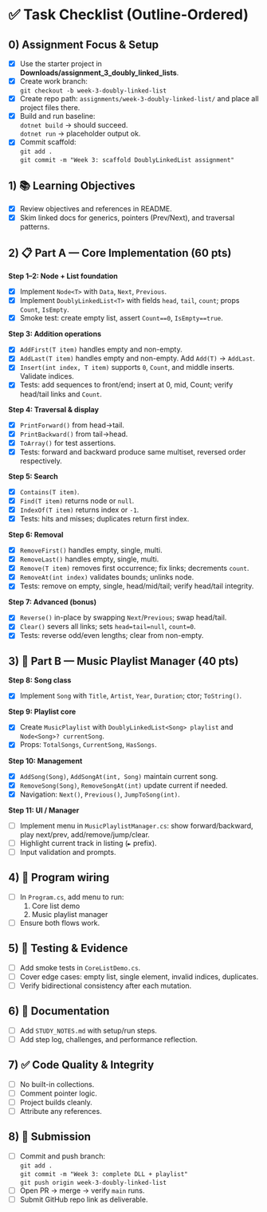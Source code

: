 # ✅ Task Checklist (Outline-Ordered)

## 0) Assignment Focus & Setup
- [x] Use the starter project in **Downloads/assignment_3_doubly_linked_lists**.
- [x] Create work branch:  
  `git checkout -b week-3-doubly-linked-list`
- [x] Create repo path: `assignments/week-3-doubly-linked-list/` and place all project files there.
- [x] Build and run baseline:  
  `dotnet build` → should succeed.  
  `dotnet run` → placeholder output ok.
- [x] Commit scaffold:  
  `git add .`  
  `git commit -m "Week 3: scaffold DoublyLinkedList assignment"`

## 1) 📚 Learning Objectives
- [x] Review objectives and references in README.
- [x] Skim linked docs for generics, pointers (Prev/Next), and traversal patterns.

## 2) 📋 Part A — Core Implementation (60 pts)

**Step 1–2: Node + List foundation**
- [x] Implement `Node<T>` with `Data`, `Next`, `Previous`.
- [x] Implement `DoublyLinkedList<T>` with fields `head`, `tail`, `count`; props `Count`, `IsEmpty`.
- [x] Smoke test: create empty list, assert `Count==0`, `IsEmpty==true`.

**Step 3: Addition operations**
- [x] `AddFirst(T item)` handles empty and non-empty.
- [x] `AddLast(T item)` handles empty and non-empty. Add `Add(T)` → `AddLast`.
- [x] `Insert(int index, T item)` supports `0`, `Count`, and middle inserts. Validate indices.
- [x] Tests: add sequences to front/end; insert at 0, mid, Count; verify head/tail links and `Count`.

**Step 4: Traversal & display**
- [x] `PrintForward()` from head→tail.
- [x] `PrintBackward()` from tail→head.
- [x] `ToArray()` for test assertions.
- [x] Tests: forward and backward produce same multiset, reversed order respectively.

**Step 5: Search**
- [x] `Contains(T item)`.
- [x] `Find(T item)` returns node or `null`.
- [x] `IndexOf(T item)` returns index or `-1`.
- [x] Tests: hits and misses; duplicates return first index.

**Step 6: Removal**
- [x] `RemoveFirst()` handles empty, single, multi.
- [x] `RemoveLast()` handles empty, single, multi.
- [x] `Remove(T item)` removes first occurrence; fix links; decrements `count`.
- [x] `RemoveAt(int index)` validates bounds; unlinks node.
- [x] Tests: remove on empty, single, head/mid/tail; verify head/tail integrity.

**Step 7: Advanced (bonus)**
- [x] `Reverse()` in-place by swapping `Next`/`Previous`; swap head/tail.
- [x] `Clear()` severs all links; sets `head=tail=null`, `count=0`.
- [x] Tests: reverse odd/even lengths; clear from non-empty.

## 3) 🎵 Part B — Music Playlist Manager (40 pts)

**Step 8: Song class**
- [x] Implement `Song` with `Title`, `Artist`, `Year`, `Duration`; ctor; `ToString()`.

**Step 9: Playlist core**
- [x] Create `MusicPlaylist` with `DoublyLinkedList<Song> playlist` and `Node<Song>? currentSong`.
- [x] Props: `TotalSongs`, `CurrentSong`, `HasSongs`.

**Step 10: Management**
- [x] `AddSong(Song)`, `AddSongAt(int, Song)` maintain current song.
- [x] `RemoveSong(Song)`, `RemoveSongAt(int)` update current if needed.
- [x] Navigation: `Next()`, `Previous()`, `JumpToSong(int)`.

**Step 11: UI / Manager**
- [ ] Implement menu in `MusicPlaylistManager.cs`: show forward/backward, play next/prev, add/remove/jump/clear.
- [ ] Highlight current track in listing (`►` prefix).
- [ ] Input validation and prompts.

## 4) 🔌 Program wiring
- [ ] In `Program.cs`, add menu to run:  
  1) Core list demo  
  2) Music playlist manager
- [ ] Ensure both flows work.

## 5) 🧪 Testing & Evidence
- [ ] Add smoke tests in `CoreListDemo.cs`.
- [ ] Cover edge cases: empty list, single element, invalid indices, duplicates.
- [ ] Verify bidirectional consistency after each mutation.

## 6) 📝 Documentation
- [ ] Add `STUDY_NOTES.md` with setup/run steps.
- [ ] Add step log, challenges, and performance reflection.

## 7) ✅ Code Quality & Integrity
- [ ] No built-in collections.
- [ ] Comment pointer logic.
- [ ] Project builds cleanly.
- [ ] Attribute any references.

## 8) 🚀 Submission
- [ ] Commit and push branch:  
  `git add .`  
  `git commit -m "Week 3: complete DLL + playlist"`  
  `git push origin week-3-doubly-linked-list`
- [ ] Open PR → merge → verify `main` runs.
- [ ] Submit GitHub repo link as deliverable.